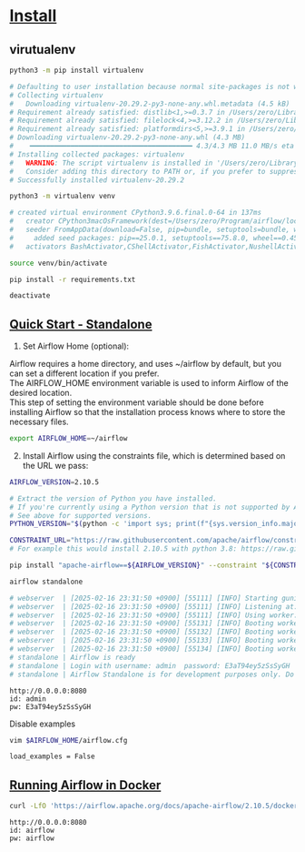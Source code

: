 
# [Install]()

## virutualenv

```bash
python3 -m pip install virtualenv

# Defaulting to user installation because normal site-packages is not writeable
# Collecting virtualenv
#   Downloading virtualenv-20.29.2-py3-none-any.whl.metadata (4.5 kB)
# Requirement already satisfied: distlib<1,>=0.3.7 in /Users/zero/Library/Python/3.9/lib/python/site-packages (from virtualenv) (0.3.9)
# Requirement already satisfied: filelock<4,>=3.12.2 in /Users/zero/Library/Python/3.9/lib/python/site-packages (from virtualenv) (3.17.0)
# Requirement already satisfied: platformdirs<5,>=3.9.1 in /Users/zero/Library/Python/3.9/lib/python/site-packages (from virtualenv) (4.3.6)
# Downloading virtualenv-20.29.2-py3-none-any.whl (4.3 MB)
#    ━━━━━━━━━━━━━━━━━━━━━━━━━━━━━━━━━━━━━━━━ 4.3/4.3 MB 11.0 MB/s eta 0:00:00
# Installing collected packages: virtualenv
#   WARNING: The script virtualenv is installed in '/Users/zero/Library/Python/3.9/bin' which is not on PATH.
#   Consider adding this directory to PATH or, if you prefer to suppress this warning, use --no-warn-script-location.
# Successfully installed virtualenv-20.29.2

python3 -m virtualenv venv

# created virtual environment CPython3.9.6.final.0-64 in 137ms
#   creator CPython3macOsFramework(dest=/Users/zero/Program/airflow/local-standalone/venv, clear=False, no_vcs_ignore=False, global=False)
#   seeder FromAppData(download=False, pip=bundle, setuptools=bundle, wheel=bundle, via=copy, app_data_dir=/Users/zero/Library/Application Support/virtualenv)
#     added seed packages: pip==25.0.1, setuptools==75.8.0, wheel==0.45.1
#   activators BashActivator,CShellActivator,FishActivator,NushellActivator,PowerShellActivator,PythonActivator

```

```bash
source venv/bin/activate

pip install -r requirements.txt

deactivate
```

## [Quick Start - Standalone](https://airflow.apache.org/docs/apache-airflow/stable/start.html)


1. Set Airflow Home (optional):

Airflow requires a home directory, and uses ~/airflow by default, but you can set a different location if you prefer.   
The AIRFLOW_HOME environment variable is used to inform Airflow of the desired location.  
This step of setting the environment variable should be done before installing Airflow so that the installation process knows where to store the necessary files.

```bash
export AIRFLOW_HOME=~/airflow
```

2. Install Airflow using the constraints file, which is determined based on the URL we pass:

```bash
AIRFLOW_VERSION=2.10.5

# Extract the version of Python you have installed. 
# If you're currently using a Python version that is not supported by Airflow, you may want to set this manually.
# See above for supported versions.
PYTHON_VERSION="$(python -c 'import sys; print(f"{sys.version_info.major}.{sys.version_info.minor}")')"

CONSTRAINT_URL="https://raw.githubusercontent.com/apache/airflow/constraints-${AIRFLOW_VERSION}/constraints-${PYTHON_VERSION}.txt"
# For example this would install 2.10.5 with python 3.8: https://raw.githubusercontent.com/apache/airflow/constraints-2.10.5/constraints-3.8.txt

pip install "apache-airflow==${AIRFLOW_VERSION}" --constraint "${CONSTRAINT_URL}"
```

```bash
airflow standalone

# webserver  | [2025-02-16 23:31:50 +0900] [55111] [INFO] Starting gunicorn 23.0.0
# webserver  | [2025-02-16 23:31:50 +0900] [55111] [INFO] Listening at: http://0.0.0.0:8080 (55111)
# webserver  | [2025-02-16 23:31:50 +0900] [55111] [INFO] Using worker: sync
# webserver  | [2025-02-16 23:31:50 +0900] [55131] [INFO] Booting worker with pid: 55131
# webserver  | [2025-02-16 23:31:50 +0900] [55132] [INFO] Booting worker with pid: 55132
# webserver  | [2025-02-16 23:31:50 +0900] [55133] [INFO] Booting worker with pid: 55133
# webserver  | [2025-02-16 23:31:50 +0900] [55134] [INFO] Booting worker with pid: 55134
# standalone | Airflow is ready
# standalone | Login with username: admin  password: E3aT94ey5zSsSyGH
# standalone | Airflow Standalone is for development purposes only. Do not use this in production!
```

```
http://0.0.0.0:8080
id: admin
pw: E3aT94ey5zSsSyGH
```

Disable examples 
```bash
vim $AIRFLOW_HOME/airflow.cfg

load_examples = False
```


## [Running Airflow in Docker](https://airflow.apache.org/docs/apache-airflow/stable/howto/docker-compose/index.html)

```bash
curl -LfO 'https://airflow.apache.org/docs/apache-airflow/2.10.5/docker-compose.yaml'
```

```
http://0.0.0.0:8080
id: airflow
pw: airflow
```



